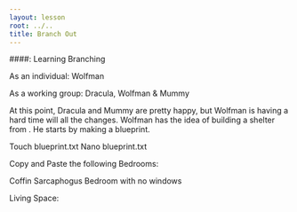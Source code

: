 ```yaml
---
layout: lesson
root: ../..
title: Branch Out
---
```

####: Learning Branching

As an individual:
Wolfman

As a working group:
Dracula, Wolfman & Mummy

At this point, Dracula and Mummy are pretty happy, but Wolfman is having a hard time will all the changes. Wolfman has the idea of building a shelter from . He starts by making a blueprint. 

Touch blueprint.txt
Nano blueprint.txt

Copy and Paste the following 
Bedrooms:

Coffin 
Sarcaphogus 
Bedroom with no windows

Living Space:
